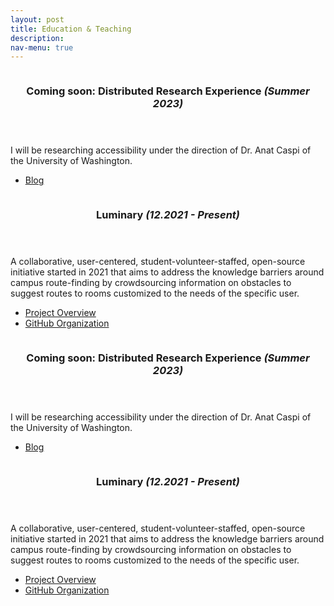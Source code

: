 ```yaml
---
layout: post
title: Education & Teaching
description: 
nav-menu: true
---
```



<!-- Main -->
<div id="main">

<!-- One -->
<section id="one" class="spotlights">
	<section>
		<a href="generic.html" class="image">
			<img src="{% link assets/images/pic08.jpg %}" alt="" data-position="center center" />
		</a>
		<div class="content">
			<div class="inner">
				<header class="major">
					<h3>Coming soon: Distributed Research Experience <i>(Summer 2023)</i></h3>
				</header>
				<p>I will be researching accessibility under the direction of Dr. Anat Caspi of the University of Washington.</p>
				<ul class="actions">
					<li><a href="https://christineiym.github.io/dreu-site/" class="button">Blog</a></li>
				</ul>
			</div>
		</div>
	</section>
	<section>
		<a href="generic.html" class="image">
			<img src="{% link assets/images/pic09.jpg %}" alt="" data-position="top center" />
		</a>
		<div class="content">
			<div class="inner">
				<header class="major">
					<h3>Luminary <i>(12.2021 - Present)</i></h3>
				</header>
				<p> A collaborative, user-centered, student-volunteer-staffed, open-source initiative started in 2021 that aims to address the knowledge barriers around campus route-finding by crowdsourcing information on obstacles to suggest routes to rooms customized to the needs of the specific user.</p>
				<ul class="actions">
                    <li><a href="https://docs.google.com/presentation/d/1D7z0PFlWrLBKqIl4NDVLWi8eKbG7dHSm/edit?usp=sharing&ouid=105001790425137081021&rtpof=true&sd=true" class="button">Project Overview</a></li>
					<li><a href="https://github.com/polaris-maps" class="button">GitHub Organization</a></li>
				</ul>
			</div>
		</div>
	</section>
</section>


<!-- Two -->
<section id="two" class="spotlights">
	<section>
		<a href="generic.html" class="image">
			<img src="{% link assets/images/pic08.jpg %}" alt="" data-position="center center" />
		</a>
		<div class="content">
			<div class="inner">
				<header class="major">
					<h3>Coming soon: Distributed Research Experience <i>(Summer 2023)</i></h3>
				</header>
				<p>I will be researching accessibility under the direction of Dr. Anat Caspi of the University of Washington.</p>
				<ul class="actions">
					<li><a href="https://christineiym.github.io/dreu-site/" class="button">Blog</a></li>
				</ul>
			</div>
		</div>
	</section>
	<section>
		<a href="generic.html" class="image">
			<img src="{% link assets/images/pic09.jpg %}" alt="" data-position="top center" />
		</a>
		<div class="content">
			<div class="inner">
				<header class="major">
					<h3>Luminary <i>(12.2021 - Present)</i></h3>
				</header>
				<p> A collaborative, user-centered, student-volunteer-staffed, open-source initiative started in 2021 that aims to address the knowledge barriers around campus route-finding by crowdsourcing information on obstacles to suggest routes to rooms customized to the needs of the specific user.</p>
				<ul class="actions">
                    <li><a href="https://docs.google.com/presentation/d/1D7z0PFlWrLBKqIl4NDVLWi8eKbG7dHSm/edit?usp=sharing&ouid=105001790425137081021&rtpof=true&sd=true" class="button">Project Overview</a></li>
					<li><a href="https://github.com/polaris-maps" class="button">GitHub Organization</a></li>
				</ul>
			</div>
		</div>
	</section>
</section>

</div>
